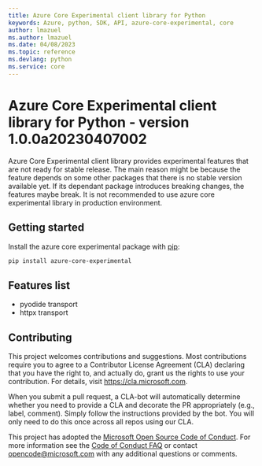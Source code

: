 ```yaml
---
title: Azure Core Experimental client library for Python
keywords: Azure, python, SDK, API, azure-core-experimental, core
author: lmazuel
ms.author: lmazuel
ms.date: 04/08/2023
ms.topic: reference
ms.devlang: python
ms.service: core
---
```


# Azure Core Experimental client library for Python - version 1.0.0a20230407002 


Azure Core Experimental client library provides experimental features that are not ready for stable release. The main reason might be because the feature depends on some other packages that there is no stable version available yet. If its dependant package introduces breaking changes, the features maybe break. It is not recommended to use azure core experimental library in production environment.

## Getting started

Install the azure core experimental package with [pip](https://pypi.org/project/pip/):

```bash
pip install azure-core-experimental
```

## Features list

- pyodide transport
- httpx transport

## Contributing

This project welcomes contributions and suggestions.  Most contributions require you to agree to a Contributor License Agreement (CLA) declaring that you have the right to, and actually do, grant us the rights to use your contribution. For details, visit https://cla.microsoft.com.

When you submit a pull request, a CLA-bot will automatically determine whether you need to provide a CLA and decorate the PR appropriately (e.g., label, comment). Simply follow the instructions provided by the bot. You will only need to do this once across all repos using our CLA.

This project has adopted the [Microsoft Open Source Code of Conduct](https://opensource.microsoft.com/codeofconduct/). For more information see the [Code of Conduct FAQ](https://opensource.microsoft.com/codeofconduct/faq/) or contact [opencode@microsoft.com](mailto:opencode@microsoft.com) with any additional questions or comments.

